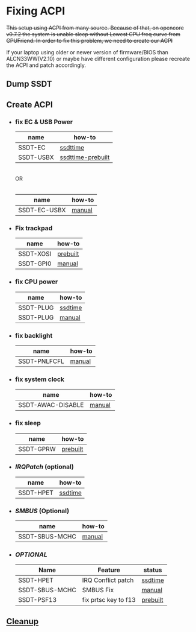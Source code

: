 # Fixing ACPI

~~This setup using ACPI from many source. Because of that, on opencore v0.7.2 the system is unable sleep without Lowest CPU freq curve from CPUFriend. In order to fix this problem, we need to create our ACPI~~

If your laptop using older or newer version of firmware/BIOS than ALCN33WW(V2.10) or maybe have different configuration please recreate the ACPI and patch accordingly.

## Dump SSDT

## Create ACPI
  * ### fix EC & USB Power

    name      | how-to
    ----------|-----------
    SSDT-EC | [ssdttime](https://dortania.github.io/Getting-Started-With-ACPI/ssdt-methods/ssdt-easy.html#so-what-can-t-ssdttime-do)
    SSDT-USBX | [ssdttime-prebuilt](https://github.com/dortania/OpenCore-Post-Install/blob/master/extra-files/SSDT-USBX.aml)
    <br>
    OR
    <br>
    <br>

    name      | how-to
    ----------|-----------
    SSDT-EC-USBX | [manual](https://dortania.github.io/Getting-Started-With-ACPI/Universal/ec-methods/manual.html#finding-the-acpi-path)

  * ### Fix trackpad
    name      | how-to
    ----------|-----------
    SSDT-XOSI | [prebuilt](https://dortania.github.io/Getting-Started-With-ACPI/Laptops/trackpad-methods/prebuilt.html)
    SSDT-GPI0 |[manual](https://dortania.github.io/Getting-Started-With-ACPI/Laptops/trackpad-methods/manual.html)

  * ### fix CPU power
    name      | how-to
    ----------|-----------
    SSDT-PLUG | [ssdtime](https://dortania.github.io/Getting-Started-With-ACPI/Universal/plug-methods/ssdttime.html) 
    SSDT-PLUG | [manual](https://dortania.github.io/Getting-Started-With-ACPI/Universal/plug-methods/manual.html#finding-the-acpi-path)

  * ### fix backlight
    name      | how-to
    ----------|-----------
    SSDT-PNLFCFL |[manual](https://dortania.github.io/Getting-Started-With-ACPI/Laptops/backlight-methods/manual.html)

  * ### fix system clock
    name      | how-to
    ----------|-----------
    SSDT-AWAC-DISABLE |[manual](https://dortania.github.io/Getting-Started-With-ACPI/Universal/awac-methods/manual.html#determining-which-ssdt-you-need)

  * ### fix sleep
    name      | how-to
    ----------|-----------
    SSDT-GPRW |[prebuilt](https://dortania.github.io/OpenCore-Post-Install/usb/misc/instant-wake.html)

  * ### _IRQPatch_ (optional)
    name      | how-to
    ----------|-----------
    SSDT-HPET | [ssdtime](https://dortania.github.io/Getting-Started-With-ACPI/Universal/irq.html)

  * ### _SMBUS_ (Optional)
    name      | how-to
    ----------|-----------
    SSDT-SBUS-MCHC | [manual](https://dortania.github.io/Getting-Started-With-ACPI/Universal/smbus-methods/manual.html#finding-the-acpi-path)

  * ### _OPTIONAL_
    Name | Feature | status
    -----|---------|------- 
    SSDT-HPET | IRQ Conflict patch | [ssdtime](https://dortania.github.io/Getting-Started-With-ACPI/Universal/irq.html)
    SSDT-SBUS-MCHC | SMBUS Fix |[manual](https://dortania.github.io/Getting-Started-With-ACPI/Universal/smbus-methods/manual.html#finding-the-acpi-path)
    SSDT-PSF13 | fix prtsc key to f13 | [prebuilt](https://github.com/RieGan/Ideapad-S340-15iwl-Hackintosh/blob/master/SSDTs/compiled/SSDT-PSF13.aml?raw=true)

## [Cleanup](https://dortania.github.io/Getting-Started-With-ACPI/cleanup.html)
